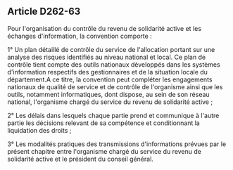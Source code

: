 ## Article D262-63

Pour l'organisation du contrôle du revenu de solidarité active et les échanges d'information, la convention
comporte :

1° Un plan détaillé de contrôle du service de l'allocation portant sur une analyse des risques identifiés au
niveau national et local. Ce plan de contrôle tient compte des outils nationaux développés dans les systèmes
d'information respectifs des gestionnaires et de la situation locale du département.A ce titre, la convention
peut compléter les engagements nationaux de qualité de service et de contrôle de l'organisme ainsi que les
outils, notamment informatiques, dont dispose, au sein de son réseau national, l'organisme chargé du service
du revenu de solidarité active ;

2° Les délais dans lesquels chaque partie prend et communique à l'autre partie les décisions relevant de sa
compétence et conditionnant la liquidation des droits ;

3° Les modalités pratiques des transmissions d'informations prévues par le présent chapitre entre l'organisme
chargé du service du revenu de solidarité active et le président du conseil général.

